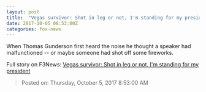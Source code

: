 ```yaml
---
layout: post
title:  "Vegas survivor: Shot in leg or not, I'm standing for my president"
date: 2017-10-05 08:53:00Z
categories: fox-news
---
```


When Thomas Gunderson first heard the noise he thought a speaker had malfunctioned -- or maybe someone had shot off some fireworks.


Full story on F3News: [Vegas survivor: Shot in leg or not, I'm standing for my president](http://www.f3nws.com/n/CZZ2UB)

> Posted on: Thursday, October 5, 2017 8:53:00 AM
